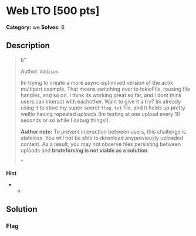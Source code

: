 # Web LTO [500 pts]

**Category:** we
**Solves:** 6

## Description
>b"<p>Author: <code>Addison</code></p><p>Im trying to create a more async-optimised version of the actix multipart example. That means switching over to tokioFile, reusing file handles, and so on. I think its working great so far, and I dont think users can interact with eachother. Want to give it a try? Im already using it to store my super-secret <code>flag.txt</code> file, and it holds up pretty wellto having repeated uploads (Im testing at one upload every 10 seconds or so while I debug things!).</p><p><strong>Author note:</strong> To prevent interaction between users, this challenge is stateless. You will not be able to download anypreviously uploaded content. As a result, you may not observe files persisting between uploads and <strong>bruteforcing is not viable as a solution</strong>.</p>"

**Hint**
* -

## Solution

### Flag

